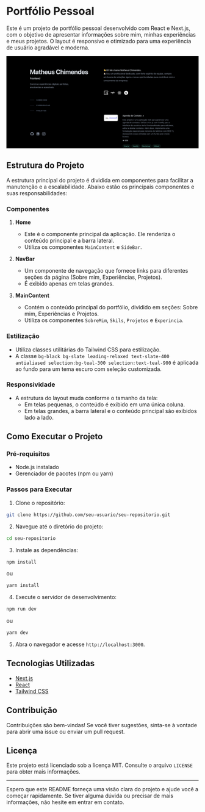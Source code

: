 # Portfólio Pessoal

Este é um projeto de portfólio pessoal desenvolvido com React e Next.js, com o objetivo de apresentar informações sobre mim, minhas experiências e meus projetos. O layout é responsivo e otimizado para uma experiência de usuário agradável e moderna.

![alt portfolio web](<Screenshot 2024-08-01 alle 09.55.45.png>)

## Estrutura do Projeto

A estrutura principal do projeto é dividida em componentes para facilitar a manutenção e a escalabilidade. Abaixo estão os principais componentes e suas responsabilidades:

### Componentes

1. **Home**
   - Este é o componente principal da aplicação. Ele renderiza o conteúdo principal e a barra lateral.
   - Utiliza os componentes `MainContent` e `SideBar`.

2. **NavBar**
   - Um componente de navegação que fornece links para diferentes seções da página (Sobre mim, Experiências, Projetos).
   - É exibido apenas em telas grandes.

3. **MainContent**
   - Contém o conteúdo principal do portfólio, dividido em seções: Sobre mim, Experiências e Projetos.
   - Utiliza os componentes `SobreMim`, `Skils`, `Projetos` e `Experincia`.

### Estilização

- Utiliza classes utilitárias do Tailwind CSS para estilização.
- A classe `bg-black bg-slate leading-relaxed text-slate-400 antialiased selection:bg-teal-300 selection:text-teal-900` é aplicada ao fundo para um tema escuro com seleção customizada.

### Responsividade

- A estrutura do layout muda conforme o tamanho da tela:
  - Em telas pequenas, o conteúdo é exibido em uma única coluna.
  - Em telas grandes, a barra lateral e o conteúdo principal são exibidos lado a lado.

## Como Executar o Projeto

### Pré-requisitos

- Node.js instalado
- Gerenciador de pacotes (npm ou yarn)

### Passos para Executar

1. Clone o repositório:

```bash
git clone https://github.com/seu-usuario/seu-repositorio.git
```

2. Navegue até o diretório do projeto:

```bash
cd seu-repositorio
```

3. Instale as dependências:

```bash
npm install
```

ou

```bash
yarn install
```

4. Execute o servidor de desenvolvimento:

```bash
npm run dev
```

ou

```bash
yarn dev
```

5. Abra o navegador e acesse `http://localhost:3000`.

## Tecnologias Utilizadas

- [Next.js](https://nextjs.org/)
- [React](https://reactjs.org/)
- [Tailwind CSS](https://tailwindcss.com/)

## Contribuição

Contribuições são bem-vindas! Se você tiver sugestões, sinta-se à vontade para abrir uma issue ou enviar um pull request.

## Licença

Este projeto está licenciado sob a licença MIT. Consulte o arquivo `LICENSE` para obter mais informações.

---

Espero que este README forneça uma visão clara do projeto e ajude você a começar rapidamente. Se tiver alguma dúvida ou precisar de mais informações, não hesite em entrar em contato.
